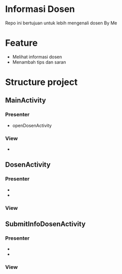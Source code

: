 # Informasi Dosen
Repo ini bertujuan untuk lebih mengenali dosen
By Me
# Feature
* Melihat informasi dosen
* Menambah tips dan saran

# Structure project
## MainActivity
### Presenter
* openDosenActivity
### View
*
## DosenActivity
### Presenter
*
*
### View
## SubmitInfoDosenActivity
### Presenter
*
*
### View

